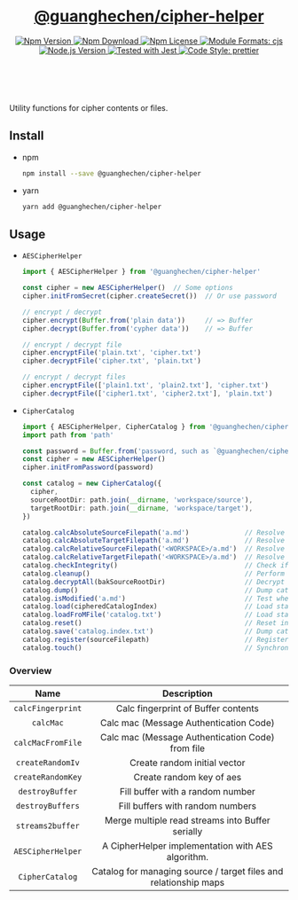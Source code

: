 <header>
  <h1 align="center">
    <a href="https://github.com/guanghechen/node-scaffolds/tree/main/packages/cipher-helper#readme">@guanghechen/cipher-helper</a>
  </h1>
  <div align="center">
    <a href="https://www.npmjs.com/package/@guanghechen/cipher-helper">
      <img
        alt="Npm Version"
        src="https://img.shields.io/npm/v/@guanghechen/cipher-helper.svg"
      />
    </a>
    <a href="https://www.npmjs.com/package/@guanghechen/cipher-helper">
      <img
        alt="Npm Download"
        src="https://img.shields.io/npm/dm/@guanghechen/cipher-helper.svg"
      />
    </a>
    <a href="https://www.npmjs.com/package/@guanghechen/cipher-helper">
      <img
        alt="Npm License"
        src="https://img.shields.io/npm/l/@guanghechen/cipher-helper.svg"
      />
    </a>
    <a href="#install">
      <img
        alt="Module Formats: cjs"
        src="https://img.shields.io/badge/module_formats-cjs-green.svg"
      />
    </a>
    <a href="https://github.com/nodejs/node">
      <img
        alt="Node.js Version"
        src="https://img.shields.io/node/v/@guanghechen/cipher-helper"
      />
    </a>
    <a href="https://github.com/facebook/jest">
      <img
        alt="Tested with Jest"
        src="https://img.shields.io/badge/tested_with-jest-9c465e.svg"
      />
    </a>
    <a href="https://github.com/prettier/prettier">
      <img
        alt="Code Style: prettier"
        src="https://img.shields.io/badge/code_style-prettier-ff69b4.svg?style=flat-square"
      />
    </a>
  </div>
</header>
<br/>

Utility functions for cipher contents or files.


## Install

* npm

  ```bash
  npm install --save @guanghechen/cipher-helper
  ```

* yarn

  ```bash
  yarn add @guanghechen/cipher-helper
  ```

## Usage

* `AESCipherHelper`

  ```typescript
  import { AESCipherHelper } from '@guanghechen/cipher-helper'

  const cipher = new AESCipherHelper()  // Some options
  cipher.initFromSecret(cipher.createSecret())  // Or use password 

  // encrypt / decrypt
  cipher.encrypt(Buffer.from('plain data'))     // => Buffer
  cipher.decrypt(Buffer.from('cypher data'))    // => Buffer

  // encrypt / decrypt file
  cipher.encryptFile('plain.txt', 'cipher.txt')
  cipher.decryptFile('cipher.txt', 'plain.txt')

  // encrypt / decrypt files
  cipher.encryptFile(['plain1.txt', 'plain2.txt'], 'cipher.txt')
  cipher.decryptFile(['cipher1.txt', 'cipher2.txt'], 'plain.txt')
  ```

* `CipherCatalog`

  ```typescript
  import { AESCipherHelper, CipherCatalog } from '@guanghechen/cipher-helper'
  import path from 'path'

  const password = Buffer.from('password, such as `@guanghechen/cipher-helper`') 
  const cipher = new AESCipherHelper()
  cipher.initFromPassword(password)

  const catalog = new CipherCatalog({
    cipher,
    sourceRootDir: path.join(__dirname, 'workspace/source'),
    targetRootDir: path.join(__dirname, 'workspace/target'),
  })

  catalog.calcAbsoluteSourceFilepath('a.md')              // Resolve the absolute path of a source file.
  catalog.calcAbsoluteTargetFilepath('a.md')              // Resolve the absolute path of a target file.
  catalog.calcRelativeSourceFilepath('<WORKSPACE>/a.md')  // Resolve the relative path of the source file.
  catalog.calcRelativeTargetFilepath('<WORKSPACE>/a.md')  // Resolve the relative path of the target file.
  catalog.checkIntegrity()                                // Check if the index file is damaged.
  catalog.cleanup()                                       // Perform cleanup operations.
  catalog.decryptAll(bakSourceRootDir)                    // Decrypt all target files and output into the given directory.
  catalog.dump()                                          // Dump catalog states.
  catalog.isModified('a.md')                              // Test whether the given file has changed. (provide a simple filtering for continued operations)
  catalog.load(cipheredCatalogIndex)                      // Load states from ciphered data string
  catalog.loadFroMFile('catalog.txt')                     // Load states from index files.
  catalog.reset()                                         // Reset inner states.
  catalog.save('catalog.index.txt')                       // Dump catalog data and save into the index file.
  catalog.register(sourceFilepath)                        // Register a item into the catalog and perform some cleanup operations.
  catalog.touch()                                         // Synchronize the lastCheckTime.
  ```


### Overview

Name                                | Description
:----------------------------------:|:----------------------------:
`calcFingerprint`                   | Calc fingerprint of Buffer contents
`calcMac`                           | Calc mac (Message Authentication Code)
`calcMacFromFile`                   | Calc mac (Message Authentication Code) from file
`createRandomIv`                    | Create random initial vector
`createRandomKey`                   | Create random key of aes
`destroyBuffer`                     | Fill buffer with a random number
`destroyBuffers`                    | Fill buffers with random numbers
`streams2buffer`                    | Merge multiple read streams into Buffer serially
`AESCipherHelper`                   | A CipherHelper implementation with AES algorithm.
`CipherCatalog`                     | Catalog for managing source / target files and relationship maps



[homepage]: https://github.com/guanghechen/node-scaffolds/tree/main/packages/cipher-helper#readme
